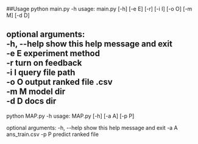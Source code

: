 ##Usage
python main.py -h
usage: main.py [-h] [-e E] [-r] [-i I] [-o O] [-m M] [-d D]  
   
optional arguments:  
  -h, --help  show this help message and exit  
  -e E        experiment method  
  -r          turn on feedback  
  -i I        query file path  
  -o O        output ranked file .csv  
  -m M        model dir  
  -d D        docs dir  
------
python MAP.py -h
usage: MAP.py [-h] [-a A] [-p P]

optional arguments:
  -h, --help  show this help message and exit
  -a A        ans_train.csv
  -p P        predict ranked file

